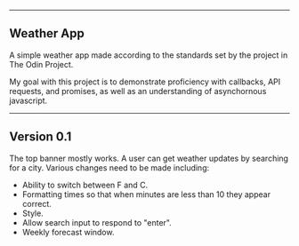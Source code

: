 -----------
Weather App
-----------

A simple weather app made according to the standards set by the project in The Odin Project.

My goal with this project is to demonstrate proficiency with callbacks, API requests, and promises, as well as an understanding of asynchornous javascript.

-----------
Version 0.1
-----------

The top banner mostly works. A user can get weather updates by searching for a city. Various changes need to be made including:

- Ability to switch between F and C.
- Formatting times so that when minutes are less than 10 they appear correct.
- Style.
- Allow search input to respond to "enter".
- Weekly forecast window.